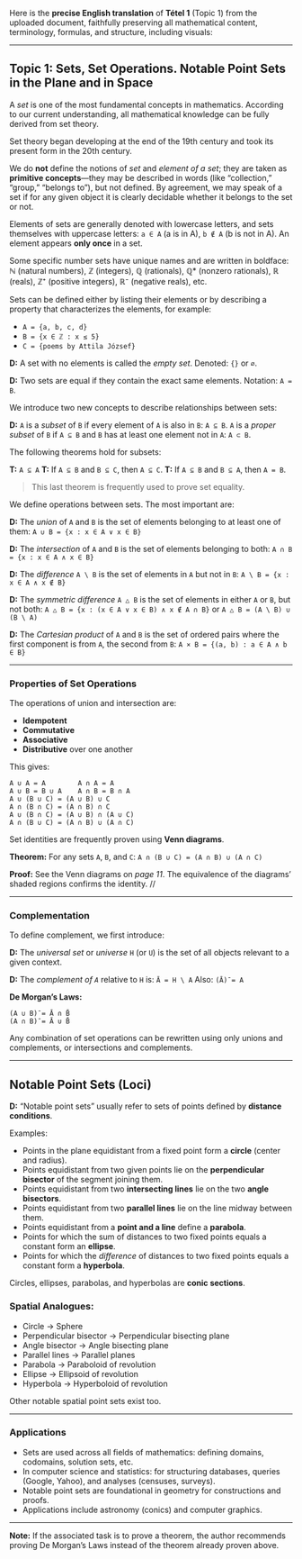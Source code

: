 Here is the **precise English translation** of **Tétel 1** (Topic 1) from the uploaded document, faithfully preserving all mathematical content, terminology, formulas, and structure, including visuals:

---

## **Topic 1: Sets, Set Operations. Notable Point Sets in the Plane and in Space**

A *set* is one of the most fundamental concepts in mathematics. According to our current understanding, all mathematical knowledge can be fully derived from set theory.

Set theory began developing at the end of the 19th century and took its present form in the 20th century.

We do **not** define the notions of *set* and *element of a set*; they are taken as **primitive concepts**—they may be described in words (like “collection,” “group,” “belongs to”), but not defined. By agreement, we may speak of a set if for any given object it is clearly decidable whether it belongs to the set or not.

Elements of sets are generally denoted with lowercase letters, and sets themselves with uppercase letters:
`a ∈ A` (a is in A), `b ∉ A` (b is not in A).
An element appears **only once** in a set.

Some specific number sets have unique names and are written in boldface:
ℕ (natural numbers), ℤ (integers), ℚ (rationals), ℚ\* (nonzero rationals), ℝ (reals),
ℤ⁺ (positive integers), ℝ⁻ (negative reals), etc.

Sets can be defined either by listing their elements or by describing a property that characterizes the elements, for example:

* `A = {a, b, c, d}`
* `B = {x ∈ ℤ : x ≤ 5}`
* `C = {poems by Attila József}`

**D:** A set with no elements is called the *empty set*. Denoted: `{}` or `∅`.

**D:** Two sets are equal if they contain the exact same elements. Notation: `A = B`.

We introduce two new concepts to describe relationships between sets:

**D:** `A` is a *subset* of `B` if every element of `A` is also in `B`: `A ⊆ B`.
`A` is a *proper subset* of `B` if `A ⊆ B` and `B` has at least one element not in `A`: `A ⊂ B`.

The following theorems hold for subsets:

**T:** `A ⊆ A`
**T:** If `A ⊆ B` and `B ⊆ C`, then `A ⊆ C`.
**T:** If `A ⊆ B` and `B ⊆ A`, then `A = B`.

> This last theorem is frequently used to prove set equality.

We define operations between sets. The most important are:

**D:** The *union* of `A` and `B` is the set of elements belonging to at least one of them:
`A ∪ B = {x : x ∈ A ∨ x ∈ B}`

**D:** The *intersection* of `A` and `B` is the set of elements belonging to both:
`A ∩ B = {x : x ∈ A ∧ x ∈ B}`

**D:** The *difference* `A \ B` is the set of elements in `A` but not in `B`:
`A \ B = {x : x ∈ A ∧ x ∉ B}`

**D:** The *symmetric difference* `A △ B` is the set of elements in either `A` or `B`, but not both:
`A △ B = {x : (x ∈ A ∨ x ∈ B) ∧ x ∉ A ∩ B}`
or
`A △ B = (A \ B) ∪ (B \ A)`

**D:** The *Cartesian product* of `A` and `B` is the set of ordered pairs where the first component is from `A`, the second from `B`:
`A × B = {(a, b) : a ∈ A ∧ b ∈ B}`

---

### Properties of Set Operations

The operations of union and intersection are:

* **Idempotent**
* **Commutative**
* **Associative**
* **Distributive** over one another

This gives:

```
A ∪ A = A        A ∩ A = A  
A ∪ B = B ∪ A    A ∩ B = B ∩ A  
A ∪ (B ∪ C) = (A ∪ B) ∪ C  
A ∩ (B ∩ C) = (A ∩ B) ∩ C  
A ∪ (B ∩ C) = (A ∪ B) ∩ (A ∪ C)  
A ∩ (B ∪ C) = (A ∩ B) ∪ (A ∩ C)
```

Set identities are frequently proven using **Venn diagrams**.

**Theorem:** For any sets `A`, `B`, and `C`:
`A ∩ (B ∪ C) = (A ∩ B) ∪ (A ∩ C)`

**Proof:** See the Venn diagrams on *page 11*.
The equivalence of the diagrams’ shaded regions confirms the identity. //

---

### Complementation

To define complement, we first introduce:

**D:** The *universal set* or *universe* `H` (or `U`) is the set of all objects relevant to a given context.

**D:** The *complement of `A`* relative to `H` is:
`Ā = H \ A`
Also: `(Ā)̄ = A`

**De Morgan’s Laws:**

```
(A ∪ B)̄ = Ā ∩ B̄  
(A ∩ B)̄ = Ā ∪ B̄
```

Any combination of set operations can be rewritten using only unions and complements, or intersections and complements.

---

## **Notable Point Sets (Loci)**

**D:** “Notable point sets” usually refer to sets of points defined by **distance conditions**.

Examples:

* Points in the plane equidistant from a fixed point form a **circle** (center and radius).
* Points equidistant from two given points lie on the **perpendicular bisector** of the segment joining them.
* Points equidistant from two **intersecting lines** lie on the two **angle bisectors**.
* Points equidistant from two **parallel lines** lie on the line midway between them.
* Points equidistant from a **point and a line** define a **parabola**.
* Points for which the sum of distances to two fixed points equals a constant form an **ellipse**.
* Points for which the *difference* of distances to two fixed points equals a constant form a **hyperbola**.

Circles, ellipses, parabolas, and hyperbolas are **conic sections**.

### Spatial Analogues:

* Circle → Sphere
* Perpendicular bisector → Perpendicular bisecting plane
* Angle bisector → Angle bisecting plane
* Parallel lines → Parallel planes
* Parabola → Paraboloid of revolution
* Ellipse → Ellipsoid of revolution
* Hyperbola → Hyperboloid of revolution

Other notable spatial point sets exist too.

---

### Applications

* Sets are used across all fields of mathematics: defining domains, codomains, solution sets, etc.
* In computer science and statistics: for structuring databases, queries (Google, Yahoo), and analyses (censuses, surveys).
* Notable point sets are foundational in geometry for constructions and proofs.
* Applications include astronomy (conics) and computer graphics.

---

**Note:** If the associated task is to prove a theorem, the author recommends proving De Morgan’s Laws instead of the theorem already proven above.
